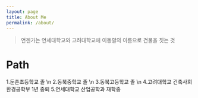 ```yaml
---
layout: page
title: About Me
permalink: /about/
---
```


> 언젠가는 연세대학교와 고려대학교에 이동렬의 이름으로 건물을 짓는 것

# Path
1.둔촌초등학교 졸 \n
2.동북중학교 졸 \n
3.동북고등학교 졸 \n
4.고려대학교 건축사회환경공학부 1년 중퇴
5.연세대학교 산업공학과 재학중
